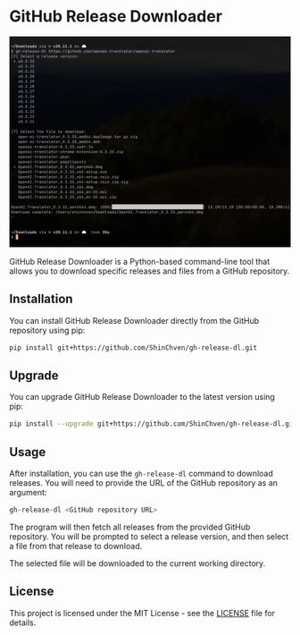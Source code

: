 # GitHub Release Downloader

![Scrrenshot](/assets/screenshot.jpg)

GitHub Release Downloader is a Python-based command-line tool that allows you to download specific releases and files from a GitHub repository.

## Installation

You can install GitHub Release Downloader directly from the GitHub repository using pip:

```bash
pip install git+https://github.com/ShinChven/gh-release-dl.git
```

## Upgrade

You can upgrade GitHub Release Downloader to the latest version using pip:

```bash
pip install --upgrade git+https://github.com/ShinChven/gh-release-dl.git
```

## Usage

After installation, you can use the `gh-release-dl` command to download releases. You will need to provide the URL of the GitHub repository as an argument:

```bash
gh-release-dl <GitHub repository URL>
```

The program will then fetch all releases from the provided GitHub repository. You will be prompted to select a release version, and then select a file from that release to download.

The selected file will be downloaded to the current working directory.

## License

This project is licensed under the MIT License - see the [LICENSE](LICENSE) file for details.
